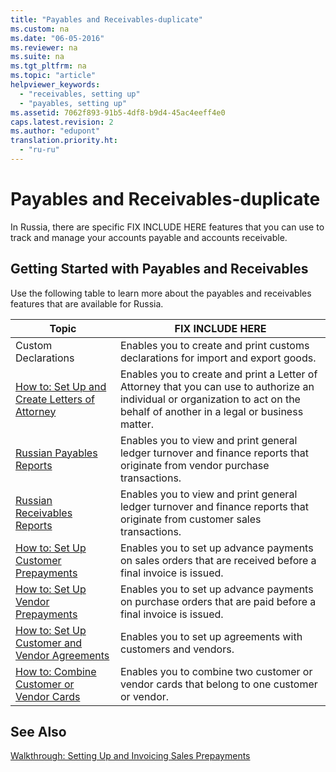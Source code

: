 ```yaml
---
title: "Payables and Receivables-duplicate"
ms.custom: na
ms.date: "06-05-2016"
ms.reviewer: na
ms.suite: na
ms.tgt_pltfrm: na
ms.topic: "article"
helpviewer_keywords: 
  - "receivables, setting up"
  - "payables, setting up"
ms.assetid: 7062f893-91b5-4df8-b9d4-45ac4eeff4e0
caps.latest.revision: 2
ms.author: "edupont"
translation.priority.ht: 
  - "ru-ru"
---
```

# Payables and Receivables-duplicate
In Russia, there are specific FIX INCLUDE HERE<!--[!INCLUDE[navnow](../../ApplicationDesign/includes/navnow_md.md)] --> features that you can use to track and manage your accounts payable and accounts receivable.  
  
## Getting Started with Payables and Receivables  
 Use the following table to learn more about the payables and receivables features that are available for Russia.  
  
|Topic|FIX INCLUDE HERE<!--[!INCLUDE[bp_tabledescription](../../ApplicationDesign/includes/bp_tabledescription_md.md)] -->|  
|-----------|---------------------------------------|  
|Custom Declarations|Enables you to create and print customs declarations for import and export goods.|  
|[How to: Set Up and Create Letters of Attorney](../../LocalFunctionalityForMicrosoftDynamicsNav2016/Russia/how-to-set-up-and-create-letters-of-attorney.md)|Enables you to create and print a Letter of Attorney that you can use to authorize an individual or organization to act on the behalf of another in a legal or business matter.|  
|[Russian Payables Reports](../../LocalFunctionalityForMicrosoftDynamicsNav2016/Russia/russian-payables-reports.md)|Enables you to view and print general ledger turnover and finance reports that originate from vendor purchase transactions.|  
|[Russian Receivables Reports](../../LocalFunctionalityForMicrosoftDynamicsNav2016/Russia/russian-receivables-reports.md)|Enables you to view and print general ledger turnover and finance reports that originate from customer sales transactions.|  
|[How to: Set Up Customer Prepayments](../../LocalFunctionalityForMicrosoftDynamicsNav2016/Russia/how-to-set-up-customer-prepayments.md)|Enables you to set up advance payments on sales orders that are received before a final invoice is issued.|  
|[How to: Set Up Vendor Prepayments](../../LocalFunctionalityForMicrosoftDynamicsNav2016/Russia/how-to-set-up-vendor-prepayments.md)|Enables you to set up advance payments on purchase orders that are paid before a final invoice is issued.|  
|[How to: Set Up Customer and Vendor Agreements](../../LocalFunctionalityForMicrosoftDynamicsNav2016/Russia/how-to-set-up-customer-and-vendor-agreements.md)|Enables you to set up agreements with customers and vendors.|  
|[How to: Combine Customer or Vendor Cards](../../LocalFunctionalityForMicrosoftDynamicsNav2016/Russia/how-to-combine-customer-or-vendor-cards.md)|Enables you to combine two customer or vendor cards that belong to one customer or vendor.|  
  
## See Also  
 [Walkthrough: Setting Up and Invoicing Sales Prepayments](../../GettingStarted/walkthrough-setting-up-and-invoicing-sales-prepayments.md)